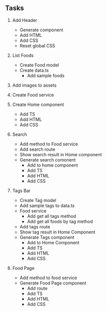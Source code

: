 ## Tasks

1. Add Header

   - Generate component
   - Add HTML
   - Add CSS
   - Reset global CSS

2. List Foods

   - Create Food model
   - Create data.ts
     - Add sample foods

3. Add images to assets

4. Create Food service

5. Create Home component

   - Add TS
   - Add HTML
   - Add CSS

6. Search

   - Add method to Food service
   - Add search route
   - Show search result in Home component
   - Generate search comonent
     - Add to home component
     - Add TS
     - Add HTML
     - Add CSS

7. Tags Bar

   - Create Tag model
   - Add sample tags to data.ts
   - Food service
     - Add get all tags method
     - Add get all foods by tag method
   - Add tags route
   - Show tag result in Home Component
   - Generate Tags component
     - Add to Home Component
     - Add TS
     - Add HTML
     - Add CSS

8. Food Page
   - Add method to food service
   - Generate Food Page component
     - Add route
     - Add TS
     - Add HTML
     - Add CSS
